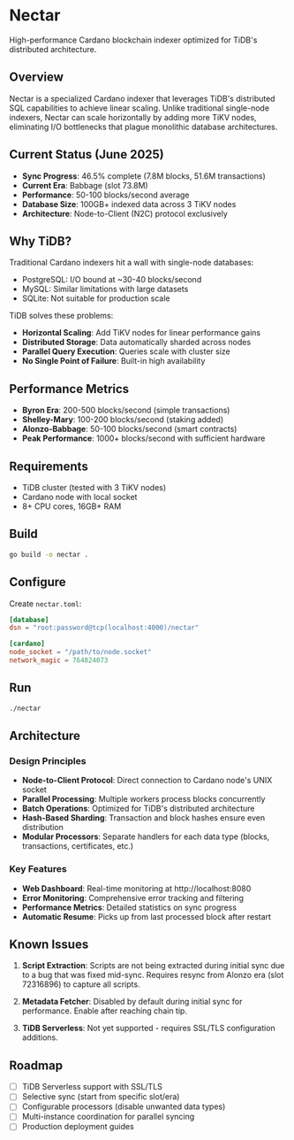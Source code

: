 # Nectar

High-performance Cardano blockchain indexer optimized for TiDB's distributed architecture.

## Overview

Nectar is a specialized Cardano indexer that leverages TiDB's distributed SQL capabilities to achieve linear scaling. Unlike traditional single-node indexers, Nectar can scale horizontally by adding more TiKV nodes, eliminating I/O bottlenecks that plague monolithic database architectures.

## Current Status (June 2025)

- **Sync Progress**: 46.5% complete (7.8M blocks, 51.6M transactions)
- **Current Era**: Babbage (slot 73.8M)
- **Performance**: 50-100 blocks/second average
- **Database Size**: 100GB+ indexed data across 3 TiKV nodes
- **Architecture**: Node-to-Client (N2C) protocol exclusively

## Why TiDB?

Traditional Cardano indexers hit a wall with single-node databases:
- PostgreSQL: I/O bound at ~30-40 blocks/second
- MySQL: Similar limitations with large datasets
- SQLite: Not suitable for production scale

TiDB solves these problems:
- **Horizontal Scaling**: Add TiKV nodes for linear performance gains
- **Distributed Storage**: Data automatically sharded across nodes
- **Parallel Query Execution**: Queries scale with cluster size
- **No Single Point of Failure**: Built-in high availability

## Performance Metrics

- **Byron Era**: 200-500 blocks/second (simple transactions)
- **Shelley-Mary**: 100-200 blocks/second (staking added)
- **Alonzo-Babbage**: 50-100 blocks/second (smart contracts)
- **Peak Performance**: 1000+ blocks/second with sufficient hardware

## Requirements

- TiDB cluster (tested with 3 TiKV nodes)
- Cardano node with local socket
- 8+ CPU cores, 16GB+ RAM

## Build

```bash
go build -o nectar .
```

## Configure

Create `nectar.toml`:
```toml
[database]
dsn = "root:password@tcp(localhost:4000)/nectar"

[cardano]  
node_socket = "/path/to/node.socket"
network_magic = 764824073
```

## Run

```bash
./nectar
```

## Architecture

### Design Principles
- **Node-to-Client Protocol**: Direct connection to Cardano node's UNIX socket
- **Parallel Processing**: Multiple workers process blocks concurrently
- **Batch Operations**: Optimized for TiDB's distributed architecture
- **Hash-Based Sharding**: Transaction and block hashes ensure even distribution
- **Modular Processors**: Separate handlers for each data type (blocks, transactions, certificates, etc.)

### Key Features
- **Web Dashboard**: Real-time monitoring at http://localhost:8080
- **Error Monitoring**: Comprehensive error tracking and filtering
- **Performance Metrics**: Detailed statistics on sync progress
- **Automatic Resume**: Picks up from last processed block after restart

## Known Issues

1. **Script Extraction**: Scripts are not being extracted during initial sync due to a bug that was fixed mid-sync. Requires resync from Alonzo era (slot 72316896) to capture all scripts.

2. **Metadata Fetcher**: Disabled by default during initial sync for performance. Enable after reaching chain tip.

3. **TiDB Serverless**: Not yet supported - requires SSL/TLS configuration additions.

## Roadmap

- [ ] TiDB Serverless support with SSL/TLS
- [ ] Selective sync (start from specific slot/era)
- [ ] Configurable processors (disable unwanted data types)
- [ ] Multi-instance coordination for parallel syncing
- [ ] Production deployment guides